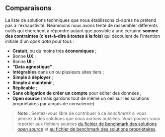 ## Comparaisons

La liste de solutions techniques que nous établissons ci-après ne prétend pas à l'exhaustivité. Néanmoins nous avons tenté de rassembler différents outils qui cherchent à répondre autant que possible à une certaine **somme des contraintes (c'est-à-dire à toutes à la fois)** qui découlent de l'intention initiale d'un _open data_ pour tous :   

- **Gratuit**, ou du moins très **économiques** ;
- Bonne **UX** ;
- Bonne **UI** ;
- **"Data agnostique"** ;
- **Intégrables** dans un ou plusieurs sites tiers ;
- **Simple à déployer** ;
- **Simple à maintenir** ;
- **Réplicable** ;
- **Sans obligation de créer un compte** pour éditer des données ;
- **Open source** (mais gardons tout de même un oeil sur les solutions propriétaires par acquis de conscience)

> **Note** : Sentez-vous libre de contribuer à ce _benchmark_ si vous pensez à des solutions que nous aurions oubliées. Vous pouvez vous reporter aux fichiers sources [du fichier de benchmark des solutions _open source_](https://github.com/multi-coop/datami-website-content/blob/main/texts/benchmark/benchmark-comparisons-open.md) et [au fichier de benchmark des solutions propriétaires](https://github.com/multi-coop/datami-website-content/blob/main/texts/benchmark/benchmark-comparisons-proprietary.md).
